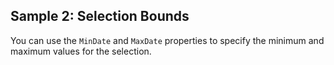 ## Sample 2: Selection Bounds

You can use the `MinDate` and `MaxDate` properties to specify the minimum and maximum values for the selection.
